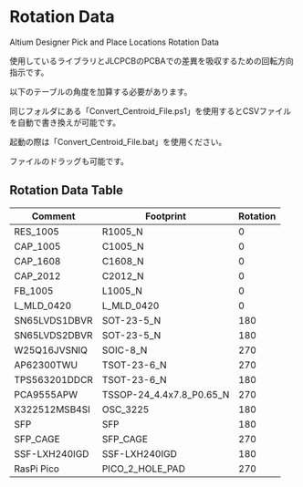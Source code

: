 # Rotation Data

Altium Designer Pick and Place Locations 
Rotation Data

使用しているライブラリとJLCPCBのPCBAでの差異を吸収するための回転方向指示です。

以下のテーブルの角度を加算する必要があります。

同じフォルダにある「Convert_Centroid_File.ps1」を使用するとCSVファイルを自動で書き換えが可能です。

起動の際は「Convert_Centroid_File.bat」を使用ください。

ファイルのドラッグも可能です。





## Rotation Data Table


| Comment 		| Footprint 			| Rotation |
|---|---|---|
| RES_1005 		| R1005_N 			| 0 |
| CAP_1005		| C1005_N			| 0 |
| CAP_1608		| C1608_N			| 0 |
| CAP_2012		| C2012_N			| 0 |
| FB_1005		| L1005_N			| 0 |
| L_MLD_0420 		| L_MLD_0420 			| 0 |
| SN65LVDS1DBVR 	| SOT-23-5_N 			| 180 |
| SN65LVDS2DBVR 	| SOT-23-5_N 			| 180 |
| W25Q16JVSNIQ 		| SOIC-8_N 			| 270 |
| AP62300TWU 		| TSOT-23-6_N 			| 270 |
| TPS563201DDCR		| TSOT-23-6_N 			| 180 |
| PCA9555APW 		| TSSOP-24_4.4x7.8_P0.65_N 	| 270 |
| X322512MSB4SI 	| OSC_3225 			| 180 |
| SFP 			| SFP 				| 180 |
| SFP_CAGE 		| SFP_CAGE			| 270 |
| SSF-LXH240IGD 	| SSF-LXH240IGD 		| 180 |
| RasPi Pico 		| PICO_2_HOLE_PAD 		| 270 |








